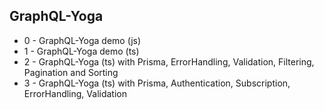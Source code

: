 ## GraphQL-Yoga

- 0 - GraphQL-Yoga demo (js)
- 1 - GraphQL-Yoga demo (ts)
- 2 - GraphQL-Yoga (ts) with Prisma, ErrorHandling, Validation, Filtering, Pagination and Sorting
- 3 - GraphQL-Yoga (ts) with Prisma, Authentication, Subscription, ErrorHandling, Validation

